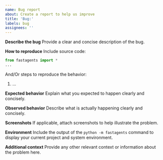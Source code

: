 ```yaml
---
name: Bug report
about: Create a report to help us improve
title: 'Bug:'
labels: bug
assignees: ''
---
```


**Describe the bug**
Provide a clear and concise description of the bug.

**How to reproduce**
Include source code:

```python
from fastagents import *
...
```

And/Or steps to reproduce the behavior:

1. ...

**Expected behavior**
Explain what you expected to happen clearly and concisely.

**Observed behavior**
Describe what is actually happening clearly and concisely.

**Screenshots**
If applicable, attach screenshots to help illustrate the problem.

**Environment**
Include the output of the `python -m fastagents` command to display your current project and system environment.

**Additional context**
Provide any other relevant context or information about the problem here.
